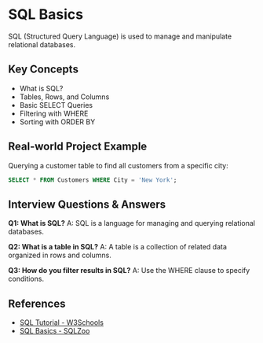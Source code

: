 # SQL Basics

SQL (Structured Query Language) is used to manage and manipulate relational databases.

## Key Concepts
- What is SQL?
- Tables, Rows, and Columns
- Basic SELECT Queries
- Filtering with WHERE
- Sorting with ORDER BY

## Real-world Project Example
Querying a customer table to find all customers from a specific city:
```sql
SELECT * FROM Customers WHERE City = 'New York';
```

## Interview Questions & Answers
**Q1: What is SQL?**
A: SQL is a language for managing and querying relational databases.

**Q2: What is a table in SQL?**
A: A table is a collection of related data organized in rows and columns.

**Q3: How do you filter results in SQL?**
A: Use the WHERE clause to specify conditions.

## References
- [SQL Tutorial - W3Schools](https://www.w3schools.com/sql/)
- [SQL Basics - SQLZoo](https://sqlzoo.net/wiki/SQL_Tutorial)
